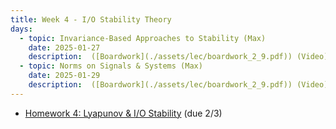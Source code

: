 ```yaml
---
title: Week 4 - I/O Stability Theory
days:
  - topic: Invariance-Based Approaches to Stability (Max)
    date: 2025-01-27
    description:  ([Boardwork](./assets/lec/boardwork_2_9.pdf)) (Video)  <br /> Reading - LN 3.2, CD 7.2
  - topic: Norms on Signals & Systems (Max)
    date: 2025-01-29
    description:  ([Boardwork](./assets/lec/boardwork_2_9.pdf)) (Video)  <br /> Reading - LN 3.3, DFT 2.1, 2.2
---
```


- [Homework 4: Lyapunov & I/O Stability](./assets/hw/hw3.zip) (due 2/3)

<a id="Week5"></a>
